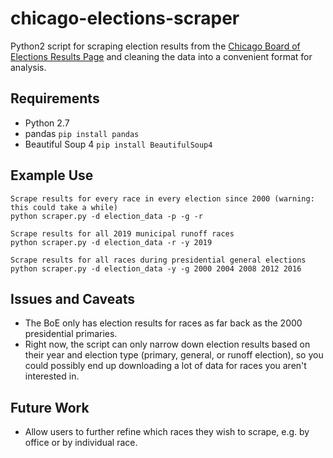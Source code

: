 # chicago-elections-scraper
Python2 script for scraping election results from the [Chicago Board of Elections Results Page](https://chicagoelections.com/en/election-results.html) and cleaning the data into a convenient format for analysis.

## Requirements
* Python 2.7
* pandas `pip install pandas`
* Beautiful Soup 4 `pip install BeautifulSoup4`

## Example Use
```
Scrape results for every race in every election since 2000 (warning: this could take a while)
python scraper.py -d election_data -p -g -r

Scrape results for all 2019 municipal runoff races
python scraper.py -d election_data -r -y 2019

Scrape results for all races during presidential general elections
python scraper.py -d election_data -y -g 2000 2004 2008 2012 2016
```

## Issues and Caveats
* The BoE only has election results for races as far back as the 2000 presidential primaries.
* Right now, the script can only narrow down election results based on their year and election type (primary, general, or runoff election), so you could possibly end up downloading a lot of data for races you aren't interested in. 

## Future Work
* Allow users to further refine which races they wish to scrape, e.g. by office or by individual race.